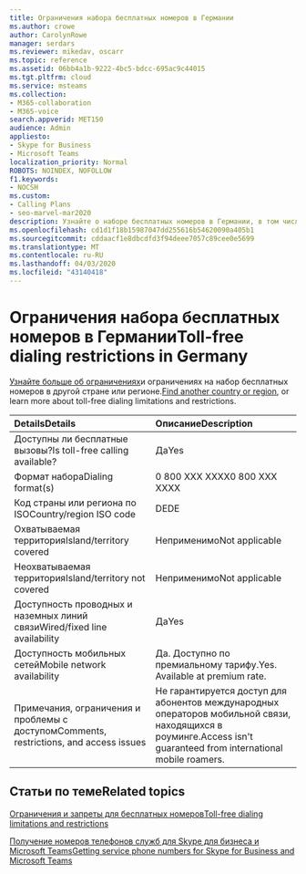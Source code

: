 ```yaml
---
title: Ограничения набора бесплатных номеров в Германии
ms.author: crowe
author: CarolynRowe
manager: serdars
ms.reviewer: mikedav, oscarr
ms.topic: reference
ms.assetid: 06bb4a1b-9222-4bc5-bdcc-695ac9c44015
ms.tgt.pltfrm: cloud
ms.service: msteams
ms.collection:
- M365-collaboration
- M365-voice
search.appverid: MET150
audience: Admin
appliesto:
- Skype for Business
- Microsoft Teams
localization_priority: Normal
ROBOTS: NOINDEX, NOFOLLOW
f1.keywords:
- NOCSH
ms.custom:
- Calling Plans
- seo-marvel-mar2020
description: Узнайте о наборе бесплатных номеров в Германии, в том числе о доступности, доступности с использованием проводных и фиксированных телефонных подключений и мобильных сетевых номерах, а также об ограничениях.
ms.openlocfilehash: cd1d1f18b15987047dd255616b54620090a405b1
ms.sourcegitcommit: cddaacf1e8dbcdfd3f94deee7057c89cee0e5699
ms.translationtype: MT
ms.contentlocale: ru-RU
ms.lasthandoff: 04/03/2020
ms.locfileid: "43140418"
---
```

# <a name="toll-free-dialing-restrictions-in-germany"></a><span data-ttu-id="d9551-103">Ограничения набора бесплатных номеров в Германии</span><span class="sxs-lookup"><span data-stu-id="d9551-103">Toll-free dialing restrictions in Germany</span></span>

<span data-ttu-id="d9551-104">[Узнайте больше об ограничениях](../toll-free-dialing-limitations-and-restrictions.md)и ограничениях на набор бесплатных номеров в другой стране или регионе.</span><span class="sxs-lookup"><span data-stu-id="d9551-104">[Find another country or region](../toll-free-dialing-limitations-and-restrictions.md), or learn more about toll-free dialing limitations and restrictions.</span></span>


|<span data-ttu-id="d9551-105">**Details**</span><span class="sxs-lookup"><span data-stu-id="d9551-105">**Details**</span></span>|<span data-ttu-id="d9551-106">**Описание**</span><span class="sxs-lookup"><span data-stu-id="d9551-106">**Description**</span></span>|
|:-----|:-----|
|<span data-ttu-id="d9551-107">Доступны ли бесплатные вызовы?</span><span class="sxs-lookup"><span data-stu-id="d9551-107">Is toll-free calling available?</span></span>  <br/> |<span data-ttu-id="d9551-108">Да</span><span class="sxs-lookup"><span data-stu-id="d9551-108">Yes</span></span>  <br/> |
|<span data-ttu-id="d9551-109">Формат набора</span><span class="sxs-lookup"><span data-stu-id="d9551-109">Dialing format(s)</span></span>  <br/> | <span data-ttu-id="d9551-110">0 800 XXX XXXX</span><span class="sxs-lookup"><span data-stu-id="d9551-110">0 800 XXX XXXX</span></span> <br/> |
|<span data-ttu-id="d9551-111">Код страны или региона по ISO</span><span class="sxs-lookup"><span data-stu-id="d9551-111">Country/region ISO code</span></span>  <br/> |<span data-ttu-id="d9551-112">DE</span><span class="sxs-lookup"><span data-stu-id="d9551-112">DE</span></span>  <br/> |
|<span data-ttu-id="d9551-113">Охватываемая территория</span><span class="sxs-lookup"><span data-stu-id="d9551-113">Island/territory covered</span></span>  <br/> |<span data-ttu-id="d9551-114">Неприменимо</span><span class="sxs-lookup"><span data-stu-id="d9551-114">Not applicable</span></span>  <br/> |
|<span data-ttu-id="d9551-115">Неохватываемая территория</span><span class="sxs-lookup"><span data-stu-id="d9551-115">Island/territory not covered</span></span>  <br/> |<span data-ttu-id="d9551-116">Неприменимо</span><span class="sxs-lookup"><span data-stu-id="d9551-116">Not applicable</span></span>  <br/> |
|<span data-ttu-id="d9551-117">Доступность проводных и наземных линий связи</span><span class="sxs-lookup"><span data-stu-id="d9551-117">Wired/fixed line availability</span></span>  <br/> |<span data-ttu-id="d9551-118">Да</span><span class="sxs-lookup"><span data-stu-id="d9551-118">Yes</span></span>  <br/> |
|<span data-ttu-id="d9551-119">Доступность мобильных сетей</span><span class="sxs-lookup"><span data-stu-id="d9551-119">Mobile network availability</span></span>  <br/> | <span data-ttu-id="d9551-p101">Да. Доступно по премиальному тарифу.</span><span class="sxs-lookup"><span data-stu-id="d9551-p101">Yes. Available at premium rate.</span></span> <br/> |
|<span data-ttu-id="d9551-122">Примечания, ограничения и проблемы с доступом</span><span class="sxs-lookup"><span data-stu-id="d9551-122">Comments, restrictions, and access issues</span></span>  <br/> |<span data-ttu-id="d9551-123">Не гарантируется доступ для абонентов международных операторов мобильной связи, находящихся в роуминге.</span><span class="sxs-lookup"><span data-stu-id="d9551-123">Access isn't guaranteed from international mobile roamers.</span></span>  <br/> |
   
## <a name="related-topics"></a><span data-ttu-id="d9551-124">Статьи по теме</span><span class="sxs-lookup"><span data-stu-id="d9551-124">Related topics</span></span>

[<span data-ttu-id="d9551-125">Ограничения и запреты для бесплатных номеров</span><span class="sxs-lookup"><span data-stu-id="d9551-125">Toll-free dialing limitations and restrictions</span></span>](../toll-free-dialing-limitations-and-restrictions.md)

[<span data-ttu-id="d9551-126">Получение номеров телефонов служб для Skype для бизнеса и Microsoft Teams</span><span class="sxs-lookup"><span data-stu-id="d9551-126">Getting service phone numbers for Skype for Business and Microsoft Teams</span></span>](/microsoftteams/getting-service-phone-numbers)

  
 
